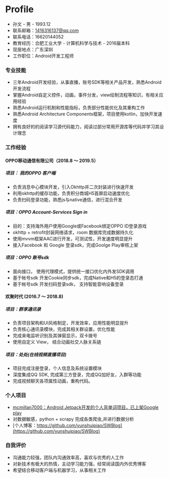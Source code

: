 # Profile



* 孙文 - 男  -  1993.12  
* 联系邮箱：1416316137@qq.com
* 联系电话：16620144052
* 教育经历：合肥工业大学 - 计算机科学与技术 - 2016届本科 
* 现居地点：广东深圳
* 工作职位：Android开发工程师

### 专业技能
* 三年Android开发经验，从事直播，账号SDK等相关产品开发，熟悉Android开发流程
* 掌握Android自定义控件，动画，事件分发，view绘制流程等知识，有相关应用经验
* 熟悉Android运行机制和性能指标，负责部分性能优化及其重构工作
* 熟悉Android Architecture Components框架，项目使用kotlin，加快开发速度
* 拥有良好的的阅读学习源代码能力，阅读过部分常用开源库等代码并学习其设计理念

### 工作经验

#### OPPO移动通信有限公司（2018.8 ～ 2019.5）
##### 项目： 我的OPPO 客户端
* 负责消息中心模块开发，引入Okhttp并二次封装进行快速开发
* 利用okhttp的缓存功能，负责积分商城H5首屏启动速度优化
* 负责扫码登录功能，熟悉js与native通信，进行混合开发

##### 项目：OPPO Account-Services Sign in

* 目的：支持海外用户使用Google或Facebook绑定OPPO ID登录游戏
* okhttp + retrofit封装网络请求，room 数据库完成数据持久化
* 使用mvvm框架AAC进行开发，可测试性，开发速度明显提升
* 接入Facebook 和 Google 登录sdk，完成Goolge Play审核上架

##### 项目：OPPO 账号sdk
* 面向接口， 使用代理模式，提供统一接口优化内外发SDK调用
* 基于帐号sdk 开发Cookie同步sdk，完成Native和H5的登录态打通
* 基于帐号sdk 开发扫码登录sdk， 支持智能音响设备登录

#### 欢聚时代 (2016.7 ～ 2018.8) 
##### 项目：群享通讯录
* 负责项目架构和UI风格制定，开发效率，应用性能明显提升
* 负责核心通讯录模块，完成其相关群设置，优化性能
* 完成来电监听识别及其弹窗显示，双卡拨号
* 使用自定义 View， 结合动画社交人脉关系链

##### 项目：处处(在线视频直播项目)
* 项目完成注册登录，个人信息及系统设置模块
* 深度集成QQ SDK, 完成第三方登录，完成QQ加好友，入群等功能
* 完成视频聊天各项属性动画，重构代码。


### 个人项目
* [mcmillan7000：Android Jetpack开发的个人背单词项目，已上架Google play](https://play.google.com/store/apps/details?id=com.swensun.mcmillan)
* 对数据敏感，python + scrapy 完成各类爬虫,并进行数据分析
* [个人博客：https://github.com/yunshuipiao/SWBlog](https://github.com/yunshuipiao/SWBlog)

### 自我评价
* 沟通能力较强，团队内沟通效率高，喜欢与优秀的人工作
* 对新技术有极大的热情，主动学习能力强，经常阅读国内外优秀博客
* 希望结合移动客户端与机器学习，从事相关工作
